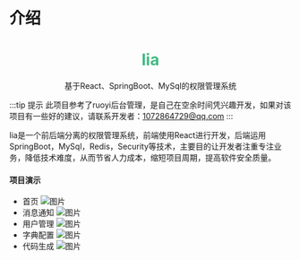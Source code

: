 # 介绍

<h1 style="text-align: center; color: #42b983">lia</h1>
<p style="text-align: center">基于React、SpringBoot、MySql的权限管理系统</p>

:::tip 提示
此项目参考了ruoyi后台管理，是自己在空余时间凭兴趣开发，如果对该项目有一些好的建议，请联系开发者：1072864729@qq.com
:::


lia是一个前后端分离的权限管理系统，前端使用React进行开发，后端运用SpringBoot，MySql，Redis，Security等技术，主要目的让开发者注重专注业务，降低技术难度，从而节省人力成本，缩短项目周期，提高软件安全质量。

#### 项目演示
* 首页
![图片](/lia-nest/index.png)
* 消息通知
![图片](/lia-nest/message.png)
* 用户管理
![图片](/lia-nest/user.png)
* 字典配置
![图片](/lia-nest/dict.png)
* 代码生成
![图片](/lia-nest/code.png)
